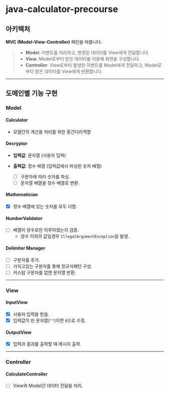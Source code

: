 # java-calculator-precourse

## 아키텍처
**MVC (Model-View-Controller)** 패턴을 따릅니다.

>- **Model**: 이벤트를 처리하고, 변경된 데이터를 View에게 전달합니다.
>- **View**: Model로부터 받은 데이터를 이용해 화면을 구성합니다.
>- **Controller**: View로부터 발생한 이벤트를 Model에게 전달하고, Model로부터 받은 데이터를 View에게 반환합니다.

---

## 도메인별 기능 구현

### Model

#### Calculator
- 모델간의 계산을 처리를 위한 중간다리역할

#### Decryptor
- **입력값**: 문자열 (사용자 입력)
- **출력값**: 정수 배열 (입력값에서 파싱된 숫자 배열)

    - [ ] 구분자에 따라 숫자를 파싱.
    - [ ] 문자열 배열을 정수 배열로 변환.

#### Mathematician
- [X] 정수 배열에 있는 숫자를 모두 더함.

#### NumberValidator
- [ ] 배열이 양수로만 이루어졌는지 검증.
    - 양수 이외의 값일경우 `IllegalArgumentException`을 발생.

#### Delimiter    Manager
- [ ] 구분자를 추가.
- [ ] 가지고있는 구분자를 통해 정규식패턴 구성.
- [ ] 커스텀 구분자를 없앤 문자열 반환.

---

### View

#### InputView
- [X] 사용자 입력을 받음.
- [X] 입력값이 빈 문자열(`""`)이면 `0`으로 수정.

#### OutputView
- [X] 입력과 결과를 출력할 때 메시지 출력.

---

### Controller

#### CalculateController
- [ ] View와 Model간 데이터 전달을 처리.